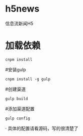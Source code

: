 # h5news
信息流新闻H5
# 加载依赖
```
cnpm install
````
#安装gulp
```
cnpm install -g gulp
```
#创建渠道
```
gulp build
```
#添加渠道配置
```
gulp config
```
· 具体的配置请看源码，写的很清楚了
